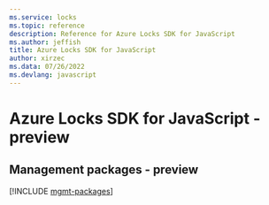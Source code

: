 ```yaml
---
ms.service: locks
ms.topic: reference
description: Reference for Azure Locks SDK for JavaScript
ms.author: jeffish
title: Azure Locks SDK for JavaScript
author: xirzec
ms.data: 07/26/2022
ms.devlang: javascript
---
```

# Azure Locks SDK for JavaScript - preview

## Management packages - preview
[!INCLUDE [mgmt-packages](locks-mgmt-index.md)]